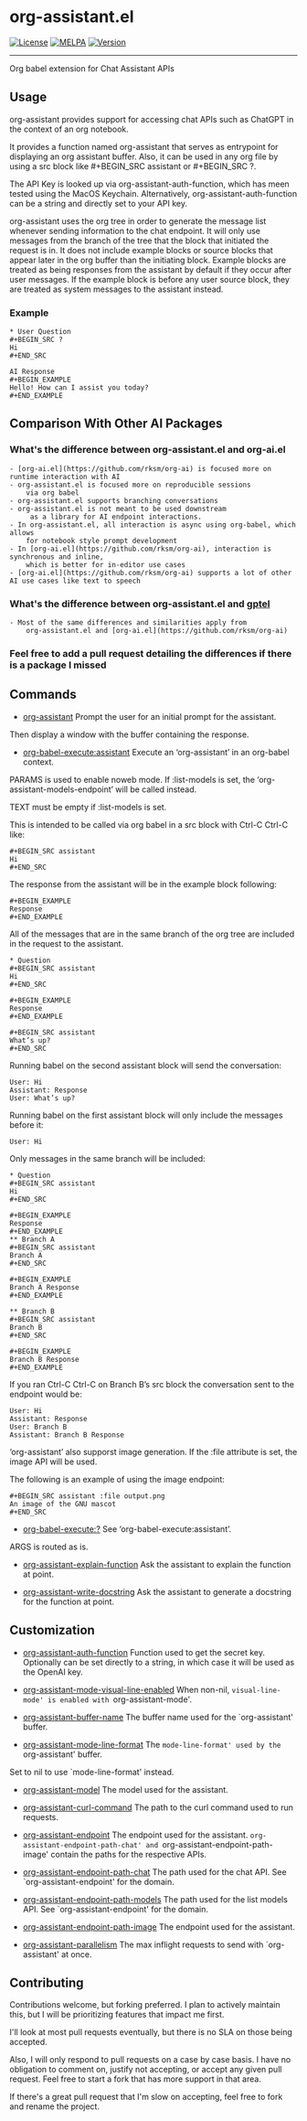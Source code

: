 # org-assistant.el
[![License](https://img.shields.io/badge/license-GPL_3-green.svg)](https://www.gnu.org/licenses/gpl-3.0.txt)
[![MELPA](https://melpa.org/packages/org-assistant-badge.svg)](https://melpa.org/#/org-runbook)
[![Version](https://img.shields.io/github/v/tag/tyler-dodge/org-assistant)](https://github.com/tyler-dodge/org-assistant/releases)


---

 Org babel extension for Chat Assistant APIs

## Usage

org-assistant provides support for accessing chat APIs such as
ChatGPT in the context of an org notebook.

It provides a function named org-assistant that serves as
entrypoint for displaying an org assistant buffer.  Also, it can be
used in any org file by using a src block like #+BEGIN_SRC
assistant or #+BEGIN_SRC ?.

The API Key is looked up via org-assistant-auth-function, which has
meen tested using the MacOS Keychain.  Alternatively,
org-assistant-auth-function can be a string and directly set to
your API key.

org-assistant uses the org tree in order to generate the message
list whenever sending information to the chat endpoint.  It will
only use messages from the branch of the tree that the block that
initiated the request is in.  It does not include example blocks or
source blocks that appear later in the org buffer than the
initiating block.  Example blocks are treated as being responses
from the assistant by default if they occur after user messages.
If the example block is before any user source block, they are
treated as system messages to the assistant instead.

### Example
```
* User Question
#+BEGIN_SRC ?
Hi
#+END_SRC

AI Response
#+BEGIN_EXAMPLE
Hello! How can I assist you today?
#+END_EXAMPLE
```

## Comparison With Other AI Packages
### What's the difference between org-assistant.el and org-ai.el
    - [org-ai.el](https://github.com/rksm/org-ai) is focused more on runtime interaction with AI
    - org-assistant.el is focused more on reproducible sessions
        via org babel
    - org-assistant.el supports branching conversations 
    - org-assistant.el is not meant to be used downstream
         as a library for AI endpoint interactions.
    - In org-assistant.el, all interaction is async using org-babel, which allows
        for notebook style prompt development
    - In [org-ai.el](https://github.com/rksm/org-ai), interaction is synchronous and inline,
        which is better for in-editor use cases
    - [org-ai.el](https://github.com/rksm/org-ai) supports a lot of other AI use cases like text to speech

### What's the difference between org-assistant.el and [gptel](https://github.com/karthink/gptel)
    - Most of the same differences and similarities apply from
        org-assistant.el and [org-ai.el](https://github.com/rksm/org-ai)

### Feel free to add a pull request detailing the differences if there is a package I missed





## Commands

* [org-assistant](#org-assistant) <a name="org-assistant"></a>
Prompt the user for an initial prompt for the assistant.

Then display a window with the buffer containing the response.

* [org-babel-execute:assistant](#org-babel-execute%3Aassistant) <a name="org-babel-execute:assistant"></a>
Execute an ‘org-assistant’ in an org-babel context.

PARAMS is used to enable noweb mode.
If :list-models is set, the ‘org-assistant-models-endpoint’
will be called instead.

TEXT must be empty if :list-models is set.

This is intended to be called via org babel in a src block with Ctrl-C
Ctrl-C like:

```
#+BEGIN_SRC assistant
Hi
#+END_SRC
```

The response from the assistant will be in the example block
following:

```
#+BEGIN_EXAMPLE
Response
#+END_EXAMPLE
```

All of the messages that are in the same branch of the org tree are
included in the request to the assistant.
```
* Question
#+BEGIN_SRC assistant
Hi
#+END_SRC

#+BEGIN_EXAMPLE
Response
#+END_EXAMPLE

#+BEGIN_SRC assistant
What’s up?
#+END_SRC
```

Running babel on the second assistant block will send the
conversation:

```
User: Hi
Assistant: Response
User: What’s up?
```

Running babel on the first assistant block will only include the
messages before it:

```
User: Hi
```

Only messages in the same branch will be included:

```
* Question
#+BEGIN_SRC assistant
Hi
#+END_SRC

#+BEGIN_EXAMPLE
Response
#+END_EXAMPLE
** Branch A
#+BEGIN_SRC assistant
Branch A
#+END_SRC

#+BEGIN_EXAMPLE
Branch A Response
#+END_EXAMPLE

** Branch B
#+BEGIN_SRC assistant
Branch B
#+END_SRC

#+BEGIN_EXAMPLE
Branch B Response
#+END_EXAMPLE
```
If you ran Ctrl-C Ctrl-C on Branch B’s src block the conversation sent
to the endpoint would be:

```
User: Hi
Assistant: Response
User: Branch B
Assistant: Branch B Response
```

‘org-assistant’ also supporst image generation.
If the :file attribute is set, the image API will be used.

The following is an example of using the image endpoint:

```
#+BEGIN_SRC assistant :file output.png
An image of the GNU mascot
#+END_SRC
```

* [org-babel-execute:?](#org-babel-execute%3A?) <a name="org-babel-execute:?"></a>
See ‘org-babel-execute:assistant’.

ARGS is routed as is.

* [org-assistant-explain-function](#org-assistant-explain-function) <a name="org-assistant-explain-function"></a>
Ask the assistant to explain the function at point.

* [org-assistant-write-docstring](#org-assistant-write-docstring) <a name="org-assistant-write-docstring"></a>
Ask the assistant to generate a docstring for the function at point.


## Customization

* [org-assistant-auth-function](#org-assistant-auth-function)<a name="org-assistant-auth-function"></a>
Function used to get the secret key.
Optionally can be set directly to a string, in which case it will be
used as the OpenAI key.

* [org-assistant-mode-visual-line-enabled](#org-assistant-mode-visual-line-enabled)<a name="org-assistant-mode-visual-line-enabled"></a>
When non-nil, `visual-line-mode' is enabled with `org-assistant-mode'.

* [org-assistant-buffer-name](#org-assistant-buffer-name)<a name="org-assistant-buffer-name"></a>
The buffer name used for the `org-assistant' buffer.

* [org-assistant-mode-line-format](#org-assistant-mode-line-format)<a name="org-assistant-mode-line-format"></a>
The `mode-line-format' used by the `org-assistant' buffer.

Set to nil to use `mode-line-format' instead.

* [org-assistant-model](#org-assistant-model)<a name="org-assistant-model"></a>
The model used for the assistant.

* [org-assistant-curl-command](#org-assistant-curl-command)<a name="org-assistant-curl-command"></a>
The path to the curl command used to run requests.

* [org-assistant-endpoint](#org-assistant-endpoint)<a name="org-assistant-endpoint"></a>
The endpoint used for the assistant.
`org-assistant-endpoint-path-chat' and `org-assistant-endpoint-path-image'
contain the paths for the respective APIs.

* [org-assistant-endpoint-path-chat](#org-assistant-endpoint-path-chat)<a name="org-assistant-endpoint-path-chat"></a>
The path used for the chat API.
See `org-assistant-endpoint' for the domain.

* [org-assistant-endpoint-path-models](#org-assistant-endpoint-path-models)<a name="org-assistant-endpoint-path-models"></a>
The path used for the list models API.
See `org-assistant-endpoint' for the domain.

* [org-assistant-endpoint-path-image](#org-assistant-endpoint-path-image)<a name="org-assistant-endpoint-path-image"></a>
The endpoint used for the assistant.

* [org-assistant-parallelism](#org-assistant-parallelism)<a name="org-assistant-parallelism"></a>
The max inflight requests to send with `org-assistant' at once.


## Contributing

Contributions welcome, but forking preferred. 
I plan to actively maintain this, but I will be prioritizing features that impact me first.

I'll look at most pull requests eventually, but there is no SLA on those being accepted. 
    
Also, I will only respond to pull requests on a case by case basis. 
I have no obligation to comment on, justify not accepting, or accept any given pull request. 
Feel free to start a fork that has more support in that area.

If there's a great pull request that I'm slow on accepting, feel free to fork and rename the project.
